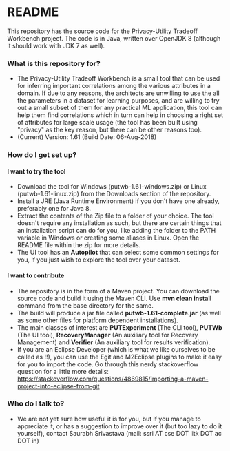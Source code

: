# README #

This repository has the source code for the Privacy-Utility Tradeoff Workbench project. The code is in Java, written over OpenJDK 8 (although it should work with JDK 7 as well).

### What is this repository for? ###

* The Privacy-Utility Tradeoff Workbench is a small tool that can be used for inferring important correlations among the various attributes in a domain. If due to any reasons, the architects are unwilling to use the all the parameters in a dataset for learning purposes, and are willing to try out a small subset of them for any practical ML application, this tool can help them find correlations which in turn can help in choosing a right set of attributes for large scale usage (the tool has been built using "privacy" as the key reason, but there can be other reasons too).
* (Current) Version: 1.61 (Build Date: 06-Aug-2018)

### How do I get set up? ###

#### I want to try the tool ####
* Download the tool for Windows (putwb-1.61-windows.zip) or Linux (putwb-1.61-linux.zip) from the Downloads section of the repository.  
* Install a JRE (Java Runtime Environment) if you don't have one already, preferably one for Java 8.
* Extract the contents of the Zip file to a folder of your choice. The tool doesn't require any installation as such, but there are certain things that an installation script can do for you, like adding the folder to the PATH variable in Windows or creating some aliases in Linux. Open the README file within the zip for more details.
* The UI tool has an **Autopilot** that can select some common settings for you, if you just wish to explore the tool over your dataset.

#### I want to contribute ####
* The repository is in the form of a Maven project. You can download the source code and build it using the Maven CLI. Use __mvn clean install__ command from the base directory for the same.
* The build will produce a jar file called __putwb-1.61-complete.jar__ (as well as some other files for platform dependent installations).
* The main classes of interest are __PUTExperiment__ (The CLI tool), __PUTWb__ (The UI tool), __RecoveryManager__ (An auxiliary tool for Recovery Management) and __Verifier__ (An auxiliary tool for results verification).  
* If you are an Eclipse Developer (which is what we like ourselves to be called as !!), you can use the Egit and M2Eclipse plugins to make it easy for you to import the code. Go through this nerdy stackoverflow question for a little more details:  
  https://stackoverflow.com/questions/4869815/importing-a-maven-project-into-eclipse-from-git  

### Who do I talk to? ###

* We are not yet sure how useful it is for you, but if you manage to appreciate it, or has a suggestion to improve over it (but too lazy to do it yourself), contact Saurabh Srivastava (mail: ssri AT cse DOT iitk DOT ac DOT in)
